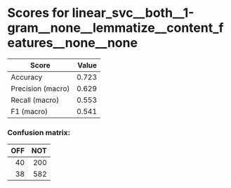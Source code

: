 # Scores for linear_svc__both__1-gram__none__lemmatize__content_features__none__none
|      Score      |Value|
|-----------------|----:|
|Accuracy         |0.723|
|Precision (macro)|0.629|
|Recall (macro)   |0.553|
|F1 (macro)       |0.541|

### Confusion matrix:
|OFF|NOT|
|--:|--:|
| 40|200|
| 38|582|
